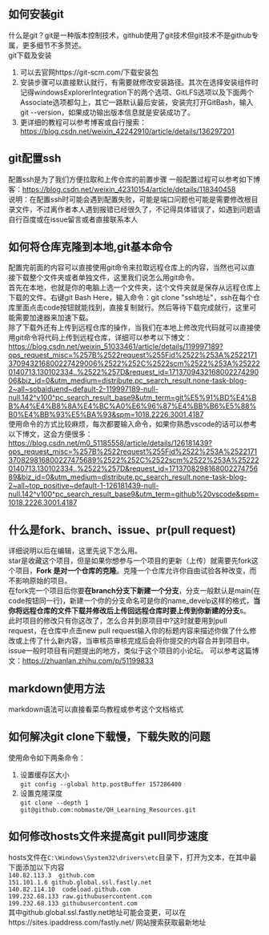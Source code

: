 ## 如何安装git
什么是git？git是一种版本控制技术，github使用了git技术但git技术不是github专属，更多细节不多赘述。<br>
 git下载及安装
 1. 可以去官网https://git-scm.com/下载安装包
 2. 安装步骤可以直接默认就行，有需要就修改安装路径。其次在选择安装组件时记得windowsExplorerIntegration下的两个选项、GitLFS选项以及下面两个Associate选项都勾上，其它一路默认最后安装，安装完打开GitBash，输入git --version，如果成功输出版本信息就是安装成功了。
 3. 更详细的教程可以参考博客或自行搜索：https://blog.csdn.net/weixin_42242910/article/details/136297201
## git配置ssh
 配置ssh是为了我们方便拉取和上传仓库的前置步骤
 一般配置过程可以参考如下博客：https://blog.csdn.net/weixin_42310154/article/details/118340458<br>
 说明：在配置ssh时可能会遇到配置失败，可能是端口问题也可能是需要修改根目录文件，不过离作者本人遇到报错已经很久了，不记得具体错误了，如遇到问题请自行百度或在issue留言或者直接联系本人
## 如何将仓库克隆到本地,git基本命令
 配置完前面的内容可以直接使用git命令来拉取远程仓库上的内容，当然也可以直接下载整个文件夹或者单独文件，这里我们说怎么用git命令。<br>
 首先在本地，也就是你的电脑上选一个文件夹，这个文件夹就是保存从远程仓库上下载的文件。右键git Bash Here，输入命令：git clone "ssh地址"，ssh在每个仓库里面点击code按钮就能找到，直接复制就行。然后等待下载完成就行，这里可能需要加速器来加速下载。<br>
 除了下载外还有上传到远程仓库的操作，当我们在本地上修改完代码就可以直接使用git命令将代码上传到远程仓库，详细可以参考以下博文：https://blog.csdn.net/weixin_51033461/article/details/119997189?ops_request_misc=%257B%2522request%255Fid%2522%253A%2522171370943216800227429006%2522%252C%2522scm%2522%253A%252220140713.130102334..%2522%257D&request_id=171370943216800227429006&biz_id=0&utm_medium=distribute.pc_search_result.none-task-blog-2~all~sobaiduend~default-2-119997189-null-null.142^v100^pc_search_result_base9&utm_term=git%E5%91%BD%E4%BB%A4%E4%B8%8A%E4%BC%A0%E6%96%87%E4%BB%B6%E5%88%B0%E4%BB%93%E5%BA%93&spm=1018.2226.3001.4187<br>
 使用命令的方式比较麻烦，每次都要输入命令，如果你熟悉vscode的话可以参考以下博文，这会方便很多：https://blog.csdn.net/m0_51185558/article/details/126181439?ops_request_misc=%257B%2522request%255Fid%2522%253A%2522171370829816800227475689%2522%252C%2522scm%2522%253A%252220140713.130102334..%2522%257D&request_id=171370829816800227475689&biz_id=0&utm_medium=distribute.pc_search_result.none-task-blog-2~all~top_positive~default-1-126181439-null-null.142^v100^pc_search_result_base9&utm_term=github%20vscode&spm=1018.2226.3001.4187
## 什么是fork、branch、issue、pr(pull request)
详细说明以后在编辑，这里先说下怎么用。<br>
star是收藏这个项目，但是如果你想参与一个项目的更新（上传）就需要先fork这个项目，**Fork 是对一个仓库的克隆**。克隆一个仓库允许你自由试验各种改变，而不影响原始的项目。<br>
在fork完一个项目后你要**在branch分支下新建一个分支**，分支一般默认是main(在code按钮同一行)，新建一个你的分支命名可是你的name_develp这样的格式，**当你将远程仓库的文件下载并修改后上传回远程仓库时要上传到你新建的分支**s。<br>
此时项目的修改只有你这改了，怎么合并到原项目中?这时就要用到pull request，在仓库中点击new pull request输入你的标题内容来描述你做了什么修改或上传了什么新内容，当审核员审核完成后会将你提交的内容合并到项目中。<br>
issue一般时项目有问题提出的地方，类似于这个项目的小论坛。
可以参考这篇博文：https://zhuanlan.zhihu.com/p/51199833
## markdown使用方法
markdown语法可以直接看菜鸟教程或参考这个文档格式
## 如何解决git clone下载慢，下载失败的问题
使用命令如下两条命令：<br>
1. 设置缓存区大小<br>
`git config --global http.postBuffer 157286400`<br>
2. 设置克隆深度<br>
`git clone --depth 1 git@github.com:nobmaste/QH_Learning_Resources.git`<br>
## 如何修改hosts文件来提高git pull同步速度
hosts文件在`C:\Windows\System32\drivers\etc`目录下，打开为文本，在其中最下面添加以下内容<br>
`140.82.113.3  github.com`<br>
`151.101.1.6 github.global.ssl.fastly.net`<br>
`140.82.114.10  codeload.github.com`<br>
`199.232.68.133 raw.githubusercontent.com`<br>
`199.232.68.133 githubusercontent.com`<br>
其中github.global.ssl.fastly.net地址可能会变更，可以在https://sites.ipaddress.com/fastly.net/ 网站搜索获取最新地址